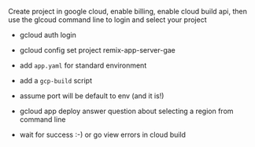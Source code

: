 Create project in google cloud, enable billing, enable cloud build api, then use the glcoud command line to login and select your project

- gcloud auth login
- gcloud config set project remix-app-server-gae
- add `app.yaml` for standard environment
- add a `gcp-build` script

- assume port will be default to env (and it is!)

- gcloud app deploy
  answer question about selecting a region from command line
- wait for success :-) or go view errors in cloud build

